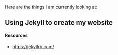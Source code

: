 Here are the things I am currently looking at:

## Using Jekyll to create my website
#### Resources
- https://jekyllrb.com/